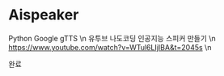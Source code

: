 # Aispeaker
Python Google gTTS \n
유투브 나도코딩 인공지능 스피커 만들기 \n
https://www.youtube.com/watch?v=WTul6LIjIBA&t=2045s \n

완료
